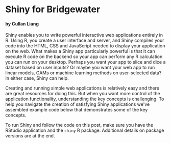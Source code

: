 # Shiny for Bridgewater
#### by Cullan Liang

Shiny enables you to write powerful interactive web applications entirely in R. Using R, you create a user interface and server, and Shiny compiles your code into the HTML, CSS and JavaScript needed to display your application on the web. What makes a Shiny app particularly powerful is that it can execute R code on the backend so your app can perform any R calculation you can run on your desktop. Perhaps you want your app to slice and dice a dataset based on user inputs? Or maybe you want your web app to run linear models, GAMs or machine learning methods on user-selected data? In either case, Shiny can help.

Creating and running simple web applications is relatively easy and there are great resources for doing this. But when you want more control of the application functionality, understanding the key concepts is challenging. To help you navigate the creation of satisfying Shiny applications we've assembled example code below that demonstrates some of the key concepts.

To run Shiny and follow the code on this post, make sure you have the RStudio application and the `shiny` R package. Additional details on package versions are at the end.
